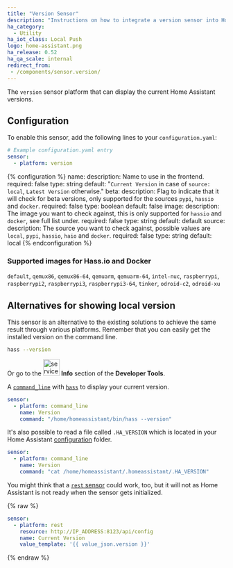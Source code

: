 ```yaml
---
title: "Version Sensor"
description: "Instructions on how to integrate a version sensor into Home Assistant."
ha_category:
  - Utility
ha_iot_class: Local Push
logo: home-assistant.png
ha_release: 0.52
ha_qa_scale: internal
redirect_from:
 - /components/sensor.version/
---
```


The `version` sensor platform that can display the current Home Assistant versions.

## Configuration

To enable this sensor, add the following lines to your `configuration.yaml`:

```yaml
# Example configuration.yaml entry
sensor:
  - platform: version
```

{% configuration %}
name:
  description: Name to use in the frontend.
  required: false
  type: string
  default: "`Current Version` in case of `source: local`, `Latest Version` otherwise."
beta:
  description: Flag to indicate that it will check for beta versions, only supported for the sources `pypi`, `hassio` and `docker`.
  required: false
  type: boolean
  default: false
image:
  description: The image you want to check against, this is only supported for `hassio` and `docker`, see full list under.
  required: false
  type: string
  default: default
source:
  description: The source you want to check against, possible values are `local`, `pypi`, `hassio`, `haio` and `docker`.
  required: false
  type: string
  default: local
{% endconfiguration %}

### Supported images for Hass.io and Docker

`default`, `qemux86`, `qemux86-64`, `qemuarm`, `qemuarm-64`, `intel-nuc`, `raspberrypi`, `raspberrypi2`, `raspberrypi3`, `raspberrypi3-64`, `tinker`, `odroid-c2`, `odroid-xu`

## Alternatives for showing local version

This sensor is an alternative to the existing solutions to achieve the same
result through various platforms.
Remember that you can easily get the installed version on the command line.

```bash
hass --version
```

Or go to the <img src='/images/screenshots/developer-tool-about-icon.png' alt='service developer tool icon' class="no-shadow" height="38" /> **Info** section of the **Developer Tools**.

A [`command_line`](/components/sensor.command_line/) with
[`hass`](/docs/tools/hass/) to display your current version.

```yaml
sensor:
  - platform: command_line
    name: Version
    command: "/home/homeassistant/bin/hass --version"
```

It's also possible to read a file called `.HA_VERSION` which is located in your
Home Assistant [configuration](/docs/configuration/) folder.

```yaml
sensor:
  - platform: command_line
    name: Version
    command: "cat /home/homeassistant/.homeassistant/.HA_VERSION"
```

You might think that a [`rest` sensor](/components/sensor.rest/) could work,
too,
but it will not as Home Assistant is not ready when the sensor gets initialized.

{% raw %}
```yaml
sensor:
  - platform: rest
    resource: http://IP_ADDRESS:8123/api/config
    name: Current Version
    value_template: '{{ value_json.version }}'
```
{% endraw %}
